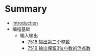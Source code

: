 # Summary

* [Introduction](README.md)
* 编程基础
   * 输入输出
       * [7518 输出第二个整数](chap1/chap1.1/7518.md)
       * [7519 输出保留3位小数的浮点数](chap1/chap1.1/7519.md)

